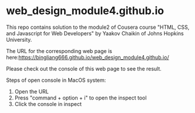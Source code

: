 # web_design_module4.github.io
This repo contains solution to the module2 of Cousera course "HTML, CSS, and Javascript for Web Developers" by Yaakov Chaikin of Johns Hopkins University. 

The URL for the corresponding web page is here:https://bingliang666.github.io/web_design_module4.github.io/

Please check out the console of this web page to see the result.

Steps of open console in MacOS system:
1. Open the URL
2. Press "command + option + i" to open the inspect tool
3. Click the console in inspect
